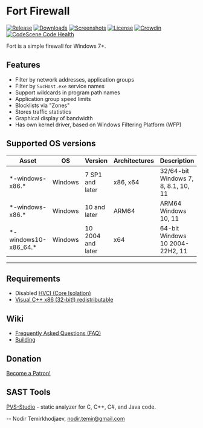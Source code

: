 # Fort Firewall

[![Release](https://img.shields.io/github/release/tnodir/fort.svg)](https://github.com/tnodir/fort/releases/latest)
[![Downloads](https://img.shields.io/github/downloads/tnodir/fort/total.svg?maxAge=86400)](https://github.com/tnodir/fort/releases)
[![Screenshots](https://img.shields.io/static/v1.svg?label=screenshots&message=11&color=yellow&logo=imgur)](https://imgur.com/a/fZbAbfy)
[![License](https://img.shields.io/static/v1.svg?label=license&message=GPL-v3&color=orange&logo=gnu)](https://www.gnu.org/licenses/gpl-3.0)
[![Crowdin](https://badges.crowdin.net/fort-firewall/localized.svg)](https://crowdin.com/project/fort-firewall)
[![CodeScene Code Health](https://codescene.io/projects/5344/status-badges/code-health)](https://codescene.io/projects/5344)

Fort is a simple firewall for Windows 7+.

## Features

  - Filter by network addresses, application groups
  - Filter by `SvcHost.exe` service names
  - Support wildcards in program path names
  - Application group speed limits
  - Blocklists via "Zones"
  - Stores traffic statistics
  - Graphical display of bandwidth
  - Has own kernel driver, based on Windows Filtering Platform (WFP)

## Supported OS versions

 Asset                  | OS      | Version           | Architectures | Description
------------------------|---------|-------------------|---------------|---------------------------------------
 \*-windows-x86.\*      | Windows | 7 SP1 and later   | x86, x64      | 32/64-bit Windows 7, 8, 8.1, 10, 11
 \*-windows-x86.\*      | Windows | 10 and later      | ARM64         | ARM64 Windows 10, 11
 \*-windows10-x86_64.\* | Windows | 10 2004 and later | x64           | 64-bit Windows 10 2004-22H2, 11

-----

## Requirements

  - Disabled [HVCI (Core Isolation)](https://github.com/tnodir/fort/discussions/40)
  - [Visual C++ x86 (32-bit!) redistributable](https://aka.ms/vs/17/release/vc_redist.x86.exe)

## Wiki

  - [Frequently Asked Questions (FAQ)](https://github.com/tnodir/fort/wiki/FAQ)
  - [Building](https://github.com/tnodir/fort/wiki/Building)

## Donation

[Become a Patron!](https://www.patreon.com/bePatron?u=9349286)

## SAST Tools

[PVS-Studio](https://pvs-studio.com/en/pvs-studio/?utm_source=github&utm_medium=organic&utm_campaign=open_source) - static analyzer for C, C++, C#, and Java code.

--
Nodir Temirkhodjaev, <nodir.temir@gmail.com>
